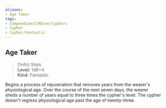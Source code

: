 ```yaml
---
aliases:
- Age Taker
tags:
- Compendium/CSRD/en/Cyphers
- Cypher
- Cypher/Fantastic
---
```


  
## Age Taker  
>[!info] Stats  
> **Level:** 1d6+4  
> **Kind:** Fantastic
  
Begins a process of rejuvenation that removes years from the wearer's physiological age. Over the course of the next seven days, the wearer sheds a number of years equal to three times the cypher's level. The cypher doesn't regress physiological age past the age of twenty-three.